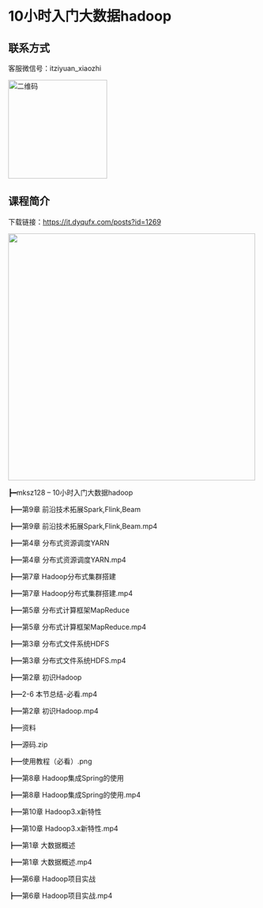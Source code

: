 # 10小时入门大数据hadoop

## 联系方式

客服微信号：itziyuan_xiaozhi

<img src="https://ziyuanyun.oss-cn-guangzhou.aliyuncs.com/common/20240614073449/666b82192834a.jpg" width="200" height="200" alt="二维码">

## 课程简介

下载链接：https://it.dyqufx.com/posts?id=1269

<img src="https://ziyuanyun.oss-cn-guangzhou.aliyuncs.com/yun/20240515153652/6644661404aa4.jpg" width="500" alt="">

  ┣━mksz128 &#8211; 10小时入门大数据hadoop

 ┣━第9章 前沿技术拓展Spark,Flink,Beam

 ┣━第9章 前沿技术拓展Spark,Flink,Beam.mp4

 ┣━第4章 分布式资源调度YARN

 ┣━第4章 分布式资源调度YARN.mp4

 ┣━第7章 Hadoop分布式集群搭建

 ┣━第7章 Hadoop分布式集群搭建.mp4

 ┣━第5章 分布式计算框架MapReduce

 ┣━第5章 分布式计算框架MapReduce.mp4

 ┣━第3章 分布式文件系统HDFS

 ┣━第3章 分布式文件系统HDFS.mp4

 ┣━第2章 初识Hadoop

 ┣━2-6 本节总结-必看.mp4

 ┣━第2章 初识Hadoop.mp4

 ┣━资料

 ┣━源码.zip

 ┣━使用教程（必看）.png

 ┣━第8章 Hadoop集成Spring的使用

 ┣━第8章 Hadoop集成Spring的使用.mp4

 ┣━第10章 Hadoop3.x新特性

 ┣━第10章 Hadoop3.x新特性.mp4

 ┣━第1章 大数据概述

 ┣━第1章 大数据概述.mp4

 ┣━第6章 Hadoop项目实战

 ┣━第6章 Hadoop项目实战.mp4

  